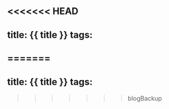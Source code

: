 <<<<<<< HEAD
---
title: {{ title }}
tags:
---
=======
---
title: {{ title }}
tags:
---
>>>>>>> blogBackup
